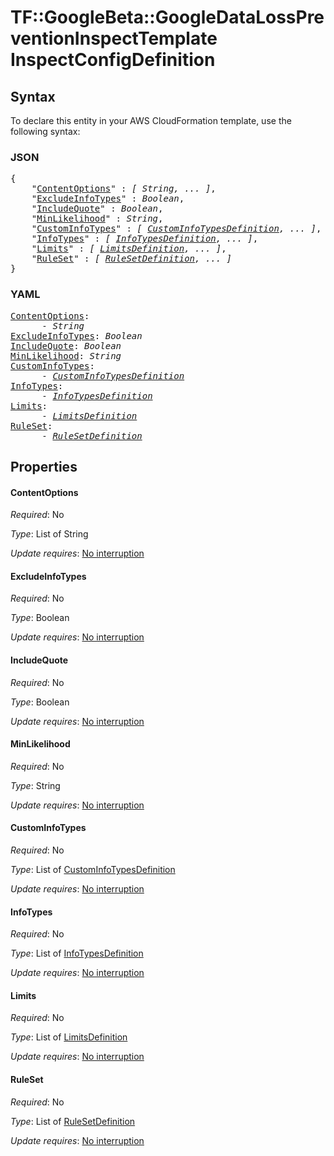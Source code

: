 # TF::GoogleBeta::GoogleDataLossPreventionInspectTemplate InspectConfigDefinition

## Syntax

To declare this entity in your AWS CloudFormation template, use the following syntax:

### JSON

<pre>
{
    "<a href="#contentoptions" title="ContentOptions">ContentOptions</a>" : <i>[ String, ... ]</i>,
    "<a href="#excludeinfotypes" title="ExcludeInfoTypes">ExcludeInfoTypes</a>" : <i>Boolean</i>,
    "<a href="#includequote" title="IncludeQuote">IncludeQuote</a>" : <i>Boolean</i>,
    "<a href="#minlikelihood" title="MinLikelihood">MinLikelihood</a>" : <i>String</i>,
    "<a href="#custominfotypes" title="CustomInfoTypes">CustomInfoTypes</a>" : <i>[ <a href="custominfotypesdefinition.md">CustomInfoTypesDefinition</a>, ... ]</i>,
    "<a href="#infotypes" title="InfoTypes">InfoTypes</a>" : <i>[ <a href="infotypesdefinition.md">InfoTypesDefinition</a>, ... ]</i>,
    "<a href="#limits" title="Limits">Limits</a>" : <i>[ <a href="limitsdefinition.md">LimitsDefinition</a>, ... ]</i>,
    "<a href="#ruleset" title="RuleSet">RuleSet</a>" : <i>[ <a href="rulesetdefinition.md">RuleSetDefinition</a>, ... ]</i>
}
</pre>

### YAML

<pre>
<a href="#contentoptions" title="ContentOptions">ContentOptions</a>: <i>
      - String</i>
<a href="#excludeinfotypes" title="ExcludeInfoTypes">ExcludeInfoTypes</a>: <i>Boolean</i>
<a href="#includequote" title="IncludeQuote">IncludeQuote</a>: <i>Boolean</i>
<a href="#minlikelihood" title="MinLikelihood">MinLikelihood</a>: <i>String</i>
<a href="#custominfotypes" title="CustomInfoTypes">CustomInfoTypes</a>: <i>
      - <a href="custominfotypesdefinition.md">CustomInfoTypesDefinition</a></i>
<a href="#infotypes" title="InfoTypes">InfoTypes</a>: <i>
      - <a href="infotypesdefinition.md">InfoTypesDefinition</a></i>
<a href="#limits" title="Limits">Limits</a>: <i>
      - <a href="limitsdefinition.md">LimitsDefinition</a></i>
<a href="#ruleset" title="RuleSet">RuleSet</a>: <i>
      - <a href="rulesetdefinition.md">RuleSetDefinition</a></i>
</pre>

## Properties

#### ContentOptions

_Required_: No

_Type_: List of String

_Update requires_: [No interruption](https://docs.aws.amazon.com/AWSCloudFormation/latest/UserGuide/using-cfn-updating-stacks-update-behaviors.html#update-no-interrupt)

#### ExcludeInfoTypes

_Required_: No

_Type_: Boolean

_Update requires_: [No interruption](https://docs.aws.amazon.com/AWSCloudFormation/latest/UserGuide/using-cfn-updating-stacks-update-behaviors.html#update-no-interrupt)

#### IncludeQuote

_Required_: No

_Type_: Boolean

_Update requires_: [No interruption](https://docs.aws.amazon.com/AWSCloudFormation/latest/UserGuide/using-cfn-updating-stacks-update-behaviors.html#update-no-interrupt)

#### MinLikelihood

_Required_: No

_Type_: String

_Update requires_: [No interruption](https://docs.aws.amazon.com/AWSCloudFormation/latest/UserGuide/using-cfn-updating-stacks-update-behaviors.html#update-no-interrupt)

#### CustomInfoTypes

_Required_: No

_Type_: List of <a href="custominfotypesdefinition.md">CustomInfoTypesDefinition</a>

_Update requires_: [No interruption](https://docs.aws.amazon.com/AWSCloudFormation/latest/UserGuide/using-cfn-updating-stacks-update-behaviors.html#update-no-interrupt)

#### InfoTypes

_Required_: No

_Type_: List of <a href="infotypesdefinition.md">InfoTypesDefinition</a>

_Update requires_: [No interruption](https://docs.aws.amazon.com/AWSCloudFormation/latest/UserGuide/using-cfn-updating-stacks-update-behaviors.html#update-no-interrupt)

#### Limits

_Required_: No

_Type_: List of <a href="limitsdefinition.md">LimitsDefinition</a>

_Update requires_: [No interruption](https://docs.aws.amazon.com/AWSCloudFormation/latest/UserGuide/using-cfn-updating-stacks-update-behaviors.html#update-no-interrupt)

#### RuleSet

_Required_: No

_Type_: List of <a href="rulesetdefinition.md">RuleSetDefinition</a>

_Update requires_: [No interruption](https://docs.aws.amazon.com/AWSCloudFormation/latest/UserGuide/using-cfn-updating-stacks-update-behaviors.html#update-no-interrupt)

